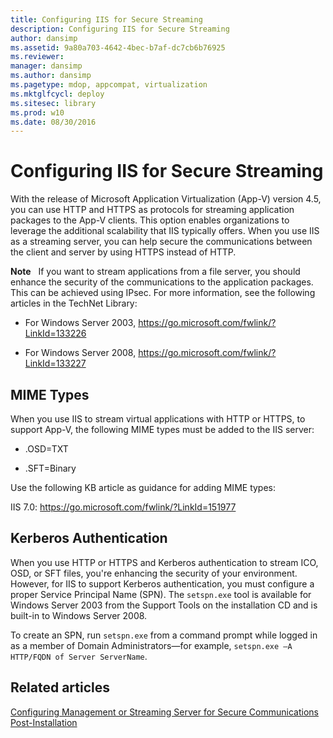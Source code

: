 ```yaml
---
title: Configuring IIS for Secure Streaming
description: Configuring IIS for Secure Streaming
author: dansimp
ms.assetid: 9a80a703-4642-4bec-b7af-dc7cb6b76925
ms.reviewer: 
manager: dansimp
ms.author: dansimp
ms.pagetype: mdop, appcompat, virtualization
ms.mktglfcycl: deploy
ms.sitesec: library
ms.prod: w10
ms.date: 08/30/2016
---
```



# Configuring IIS for Secure Streaming


With the release of Microsoft Application Virtualization (App-V) version 4.5, you can use HTTP and HTTPS as protocols for streaming application packages to the App-V clients. This option enables organizations to leverage the additional scalability that IIS typically offers. When you use IIS as a streaming server, you can help secure the communications between the client and server by using HTTPS instead of HTTP.

**Note**  
If you want to stream applications from a file server, you should enhance the security of the communications to the application packages. This can be achieved using IPsec. For more information, see the following articles in the TechNet Library:

-   For Windows Server 2003, <https://go.microsoft.com/fwlink/?LinkId=133226>

-   For Windows Server 2008, <https://go.microsoft.com/fwlink/?LinkId=133227>

 

## MIME Types


When you use IIS to stream virtual applications with HTTP or HTTPS, to support App-V, the following MIME types must be added to the IIS server:

-   .OSD=TXT

-   .SFT=Binary

Use the following KB article as guidance for adding MIME types:

IIS 7.0: <https://go.microsoft.com/fwlink/?LinkId=151977>

## Kerberos Authentication


When you use HTTP or HTTPS and Kerberos authentication to stream ICO, OSD, or SFT files, you're enhancing the security of your environment. However, for IIS to support Kerberos authentication, you must configure a proper Service Principal Name (SPN). The `setspn.exe` tool is available for Windows Server 2003 from the Support Tools on the installation CD and is built-in to Windows Server 2008.

To create an SPN, run `setspn.exe` from a command prompt while logged in as a member of Domain Administrators—for example, `setspn.exe –A HTTP/FQDN of Server ServerName`.

## Related articles


[Configuring Management or Streaming Server for Secure Communications Post-Installation](configuring-management-or-streaming-server-for-secure-communications-post-installation.md)

 

 





